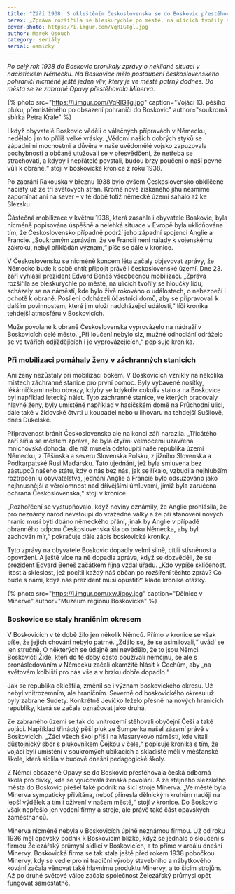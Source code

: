 ```yaml
---
title: "Září 1938: S okleštěním Československa se do Boskovic přestěhovala Minerva"
perex: „Zpráva rozšířila se bleskurychle po městě, na ulicích tvořily se hloučky lidu, scházely se na náměstí, kde bylo živě rokováno o událostech, o nebezpečí i ochotě k obraně.“
cover-photo: https://i.imgur.com/VqRIGTgl.jpg
author: Marek Osouch
category: seriály
serial: osmicky
---
```


*Po celý rok 1938 do Boskovic pronikaly zprávy o neklidné situaci v nacistickém Německu. Na Boskovice mělo postoupení československého pohraničí nicméně ještě jeden vliv, který je ve městě patrný dodnes. Do města se ze zabrané Opavy přestěhovala Minerva.*

{% photo src="https://i.imgur.com/VqRIGTg.jpg" caption="Vojáci 13. pěšího pluku, přemístěného po obsazení pohraničí do Boskovic" author="soukromá sbírka Petra Krále" %}

I když obyvatelé Boskovic věděli o válečných přípravách v Německu, nedělalo jim to příliš velké vrásky. „Vědomí našich dobrých styků se západními mocnostmi a důvěra v naše uvědomělé vojsko zapuzovala pochybnosti a občané utužovali se v přesvědčení, že netřeba se strachovati, a kdyby i nepřátelé povstali, budou brzy poučeni o naší pevné vůli k obraně,“ stojí v boskovické kronice z roku 1938.

Po zabrání Rakouska v březnu 1938 bylo ovšem Československo obklíčené nacisty už ze tří světových stran. Kromě nově získaného jihu nesmíme zapomínat ani na sever – v té době totiž německé území sahalo až ke Slezsku.

Částečná mobilizace v květnu 1938, která zasáhla i obyvatele Boskovic, byla nicméně popisována úspěšně a nelehká situace v Evropě byla uklidňována tím, že Československo případně podrží jeho západní spojenci Anglie a Francie. „Soukromým zprávám, že ve Francii není nálady k vojenskému zákroku, nebyl přikládán význam,“ píše se dále v kronice.

V Československu se nicméně koncem léta začaly objevovat zprávy, že Německo bude k sobě chtít připojit právě i československé území. Dne 23. září vyhlásil prezident Edvard Beneš všeobecnou mobilizaci. „Zpráva rozšířila se bleskurychle po městě, na ulicích tvořily se hloučky lidu, scházely se na náměstí, kde bylo živě rokováno o událostech, o nebezpečí i ochotě k obraně. Posíleni odcházeli účastníci domů, aby se připravovali k dalším povinnostem, které jim uloží nadcházející události,“ líčí kronika tehdejší atmosféru v Boskovicích.

Muže povolané k obraně Československa vyprovázelo na nádraží v Boskovicích celé město. „Při loučení nebylo slz, mužné odhodlání odráželo se ve tvářích odjíždějících i je vyprovázejících,“ popisuje kronika.

### Při mobilizaci pomáhaly ženy v záchranných stanicích

Ani ženy nezůstaly při mobilizaci bokem. V Boskovicích vznikly na několika místech záchranné stanice pro první pomoc. Byly vybavené nosítky, lékárničkami nebo obvazy, kdyby se kdykoliv cokoliv stalo a na Boskovice byl například letecký nálet. Tyto záchranné stanice, ve kterých pracovaly hlavně ženy, byly umístěné například v hasičském domě na Průchodní ulici, dále také v židovské čtvrti u koupadel nebo u lihovaru na tehdejší Sušilově, dnes Dukelské.

Připravenost bránit Československo ale na konci září narazila. „Třicátého září šířila se městem zpráva, že byla čtyřmi velmocemi uzavřena mnichovská dohoda, dle níž musela odstoupiti naše republika území Německu, z Těšínska a severu Slovenska Polsku, z jižního Slovenska a Podkarpatské Rusi Maďarsku. Tato ujednání, jež byla smluvena bez zástupců našeho státu, kdy o nás bez nás, jak se říkalo, vzbudila nejhlubším roztrpčení u obyvatelstva, jednání Anglie a Francie bylo odsuzováno jako nejhnusnější a věrolomnost nad dřívějšími úmluvami, jimiž byla zaručena ochrana Československa,“ stojí v kronice.

„Rozhořčení se vystupňovalo, když noviny oznámily, že Anglie prohlásila, že pro neznámý národ nevstoupí do vražedné války a že při stanovení nových hranic musí býti dbáno německého přání, jinak by Anglie v případě obranného odporu Československa šla po boku Německa, aby byl zachován mír,“ pokračuje dále zápis boskovické kroniky.

Tyto zprávy na obyvatele Boskovic dopadly velmi silně, cítili stísněnost a opovržení. A ještě více na ně dopadla zpráva, když se dozvěděli, že se prezident Edvard Beneš začátkem října vzdal úřadu. „Kdo vypíše sklíčenost, lítost a skleslost, jež pocítil každý náš občan po rozšíření těchto zpráv? Co bude s námi, když nás prezident musí opustit?“ klade kronika otázky.

{% photo src="https://i.imgur.com/xwJiqoy.jpg" caption="Dělnice v Minervě" author="Muzeum regionu Boskovicka" %}

### Boskovice se staly hraničním okresem

V Boskovicích v té době žilo jen několik Němců. Přímo v kronice se však píše, že jejich chování nebylo patrné. „Zdálo se, že se asimilovali,“ uvádí se jen stručně. O některých se údajně ani nevědělo, že to jsou Němci. Boskovičtí Židé, kteří do té doby často používali němčinu, se ale s pronásledováním v Německu začali okamžitě hlásit k Čechům, aby „na světovém kolbišti pro nás vše a v brzku dobře dopadlo.“

Jak se republika okleštila, změnil se i význam boskovického okresu. Už nebyl vnitrozemním, ale hraničním. Severně od boskovického okresu už byly zabrané Sudety. Konkrétně Jevíčko leželo přesně na nových hranicích republiky, která se začala označovat jako druhá.

Ze zabraného území se tak do vnitrozemí stěhovali obyčejní Češi a také vojáci. Například třináctý pěší pluk ze Šumperka našel zázemí právě v Boskovicích. „Žáci všech škol přišli na Masarykovo náměstí, kde vítali důstojnický sbor s plukovníkem Čejkou v čele,“ popisuje kronika s tím, že vojáci byli umístěni v soukromých ubikacích a skladiště měli v měšťanské škole, která sídlila v budově dnešní pedagogické školy.

Z Němci obsazené Opavy se do Boskovic přestěhovala česká odborná škola pro dívky, kde se vyučovala ženská povolání. A ze stejného slezského města do Boskovic přešel také podnik na šicí stroje Minerva. „Ve městě byla Minerva sympaticky přivítána, neboť přinesla dělnickým kruhům naději na lepší výdělek a tím i oživení v našem městě,“ stojí v kronice. Do Boskovic však nepřešlo jen vedení firmy a stroje, ale právě také část opavských zaměstnanců.

Minerva nicméně nebyla v Boskovicích úplně neznámou firmou. Už od roku 1936 měl opavský podnik k Boskovicím blízko, když se jednalo o sloučení s firmou Železářský průmysl sídlící v Boskovicích, a to přímo v areálu dnešní Minervy. Boskovická firma se tak stala ještě před rokem 1938 pobočkou Minervy, kdy se vedle pro ni tradiční výroby stavebního a nábytkového kování začala věnovat také hlavnímu produktu Minervy, a to šicím strojům. Až po druhé světové válce začala společnost Železářský průmysl opět fungovat samostatně.